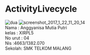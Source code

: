 # ActivityLivecycle

![dua](https://cloud.githubusercontent.com/assets/22116905/22414642/bf269012-e6f3-11e6-933d-45795e6a9895.png)
![screenshot_2017_1_22_11_20_14](https://cloud.githubusercontent.com/assets/22116905/22414708/4167ae80-e6f4-11e6-85df-21c301c8af66.png)
<br>
Nama : Anggyanisa Mutia Putri <br>
kelas : XIRPL5<br>
No urut : 04 <br>
Nis :4663/1382.070 <br>
Sekolah: SMK TELKOM MALANG
